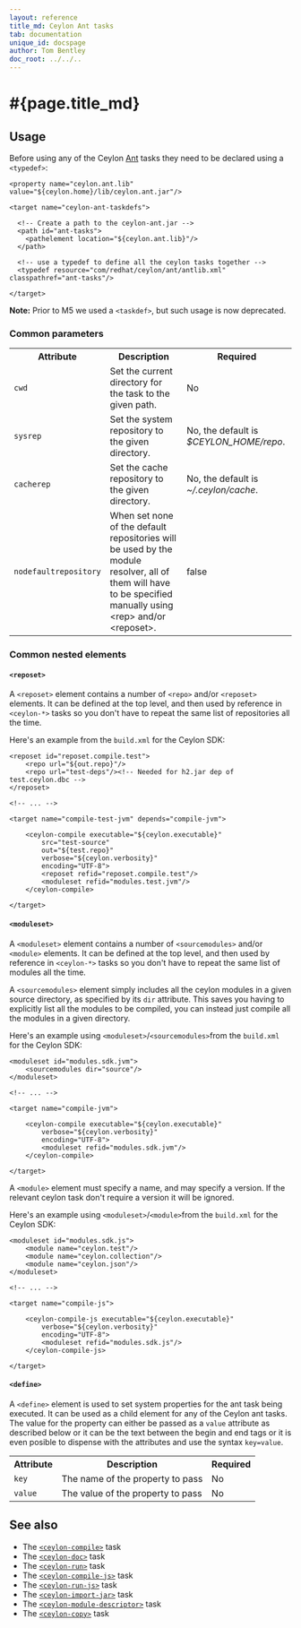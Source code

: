 ```yaml
---
layout: reference
title_md: Ceylon Ant tasks
tab: documentation
unique_id: docspage
author: Tom Bentley
doc_root: ../../..
---
```


# #{page.title_md}

## Usage 

Before using any of the Ceylon [Ant](http://ant.apache.org) 
tasks they need to be declared using a `<typedef>`:

<!-- lang: xml -->
    <property name="ceylon.ant.lib" value="${ceylon.home}/lib/ceylon.ant.jar"/>
    
    <target name="ceylon-ant-taskdefs">
      
      <!-- Create a path to the ceylon-ant.jar --> 
      <path id="ant-tasks">
        <pathelement location="${ceylon.ant.lib}"/>
      </path>
    
      <!-- use a typedef to define all the ceylon tasks together -->
      <typedef resource="com/redhat/ceylon/ant/antlib.xml" classpathref="ant-tasks"/>
      
    </target>

**Note:** Prior to M5 we used a `<taskdef>`, but such usage is now deprecated.

### Common parameters

<table class="ant-parameters">
<tbody>
<tr>
<th>Attribute</th>
<th>Description</th>
<th>Required</th>
</tr>

<tr>
<td><code>cwd</code></td>
<td>Set the current directory for the task to the given path.</td>
<td>No</td>
</tr>

<tr>
<td><code>sysrep</code></td>
<td>Set the system repository to the given directory.</td>
<td>No, the default is <i>$CEYLON_HOME/repo</i>.</td>
</tr>

<tr>
<td><code>cacherep</code></td>
<td>Set the cache repository to the given directory.</td>
<td>No, the default is <i>~/.ceylon/cache</i>.</td>
</tr>

<tr>
<td><code>nodefaultrepository</code></td>
<td>When set none of the default repositories will be used by the module resolver,
all of them will have to be specified manually using &lt;rep&gt; and/or &lt;reposet&gt;.</td>
<td>false</td>
</tr>

</tbody>
</table>


### Common nested elements

#### `<reposet>`

<!-- m5 -->

A `<reposet>` element contains a number of `<repo>` and/or `<reposet>` elements. 
It can be defined at the 
top level, and then used by reference in `<ceylon-*>` tasks so you don't have 
to repeat the same list of repositories all the time. 

Here's an example from the `build.xml` for the Ceylon SDK:

<!-- lang: xml -->
    <reposet id="reposet.compile.test">
        <repo url="${out.repo}"/>
        <repo url="test-deps"/><!-- Needed for h2.jar dep of test.ceylon.dbc -->
    </reposet>
    
    <!-- ... -->
    
    <target name="compile-test-jvm" depends="compile-jvm">
        
        <ceylon-compile executable="${ceylon.executable}"
            src="test-source"
            out="${test.repo}"
            verbose="${ceylon.verbosity}"
            encoding="UTF-8">
            <reposet refid="reposet.compile.test"/> 
            <moduleset refid="modules.test.jvm"/>
        </ceylon-compile>
        
    </target>


#### `<moduleset>`

A `<moduleset>` element contains a number of `<sourcemodules>` and/or `<module>`
elements. It can be defined at the 
top level, and then used by reference in `<ceylon-*>` tasks so you don't have 
to repeat the same list of modules all the time. 

A `<sourcemodules>` element simply includes all the ceylon modules in a given 
source directory, as specified by its `dir` attribute. This saves you having 
to explicitly list all the modules to be compiled, you can instead just 
compile all the modules in a given directory.

Here's an example using `<moduleset>`/`<sourcemodules>`from the 
`build.xml` for the Ceylon SDK:

<!-- lang: xml -->
    <moduleset id="modules.sdk.jvm">
        <sourcemodules dir="source"/>
    </moduleset>
    
    <!-- ... -->
    
    <target name="compile-jvm">
        
        <ceylon-compile executable="${ceylon.executable}"
            verbose="${ceylon.verbosity}"
            encoding="UTF-8">
            <moduleset refid="modules.sdk.jvm"/>
        </ceylon-compile>
        
    </target>

A `<module>` element must specify a name, and may specify a version. 
If the relevant ceylon task don't require a version it will be ignored. 

Here's an example using `<moduleset>`/`<module>`from the 
`build.xml` for the Ceylon SDK:

<!-- lang: xml -->
    <moduleset id="modules.sdk.js">
        <module name="ceylon.test"/>
        <module name="ceylon.collection"/>
        <module name="ceylon.json"/>
    </moduleset>

    <!-- ... -->
    
    <target name="compile-js">
        
        <ceylon-compile-js executable="${ceylon.executable}"
            verbose="${ceylon.verbosity}"
            encoding="UTF-8">
            <moduleset refid="modules.sdk.js"/>
        </ceylon-compile-js>
        
    </target>



#### `<define>`

A `<define>` element is used to set system properties for the ant task being
executed. It can be used as a child element for any of the Ceylon ant tasks.
The value for the property can either be passed as a `value` attribute as
described below or it can be the text between the begin and end tags or
it is even posible to dispense with the attributes and use the syntax `key=value`.

<table class="ant-parameters">
<tbody>
<tr>
<th>Attribute</th>
<th>Description</th>
<th>Required</th>
</tr>

<tr>
<td><code>key</code></td>
<td>The name of the property to pass</td>
<td>No</td>
</tr>

<tr>
<td><code>value</code></td>
<td>The value of the property to pass</td>
<td>No</td>
</tr>

</tbody>
</table>


## See also

* The [`<ceylon-compile>`](../ant-ceylon-compile) task
* The [`<ceylon-doc>`](../ant-ceylon-doc) task
* The [`<ceylon-run>`](../ant-ceylon-run) task
* The [`<ceylon-compile-js>`](../ant-ceylon-compile-js) task
* The [`<ceylon-run-js>`](../ant-ceylon-run-js) task
* The [`<ceylon-import-jar>`](../ant-ceylon-import-jar) task
* The [`<ceylon-module-descriptor>`](../ant-ceylon-module-descriptor) task
* The [`<ceylon-copy>`](../ant-ceylon-copy) task

